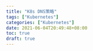 ```yaml
---
title: "K8s DNS策略"
tags: ["Kubernetes"]
categories: ["Kubernetes"]
date: 2021-06-04T20:49:48+08:00
toc: true
draft: true
---
```





